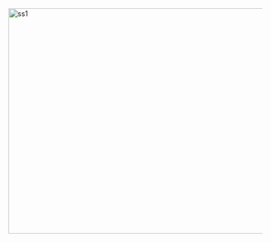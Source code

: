 <img width="959" height="447" alt="ss1" src="https://github.com/user-attachments/assets/c04d7429-d155-46e9-8b11-9338d285223f" />
